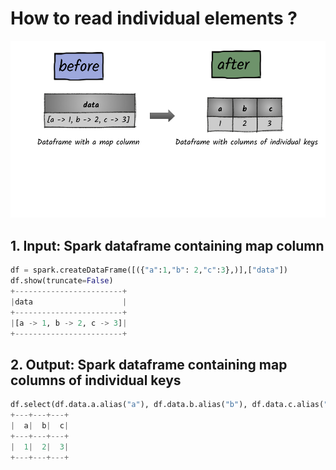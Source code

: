# How to read individual elements ?

![](../.gitbook/assets/2020_07_27_kleki-21-.png)

## 1.  Input:  Spark dataframe containing map column

```python
df = spark.createDataFrame([({"a":1,"b": 2,"c":3},)],["data"])
df.show(truncate=False)
+------------------------+
|data                    |
+------------------------+
|[a -> 1, b -> 2, c -> 3]|
+------------------------+
```

## 2.  Output: Spark dataframe containing map columns of individual keys

```python
df.select(df.data.a.alias("a"), df.data.b.alias("b"), df.data.c.alias("c") ).show()
+---+---+---+
|  a|  b|  c|
+---+---+---+
|  1|  2|  3|
+---+---+---+
```

